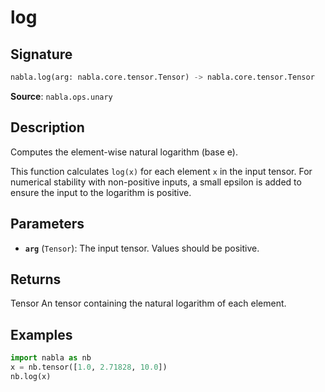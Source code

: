 # log

## Signature

```python
nabla.log(arg: nabla.core.tensor.Tensor) -> nabla.core.tensor.Tensor
```

**Source**: `nabla.ops.unary`

## Description

Computes the element-wise natural logarithm (base e).

This function calculates `log(x)` for each element `x` in the input tensor.
For numerical stability with non-positive inputs, a small epsilon is
added to ensure the input to the logarithm is positive.

## Parameters

- **`arg`** (`Tensor`): The input tensor. Values should be positive.

## Returns

Tensor
    An tensor containing the natural logarithm of each element.

## Examples

```python
import nabla as nb
x = nb.tensor([1.0, 2.71828, 10.0])
nb.log(x)
```
